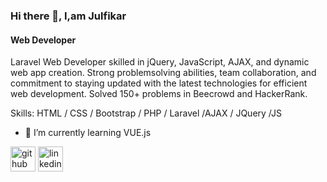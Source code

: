 
### Hi there 👋, I,am Julfikar
#### Web Developer
Laravel Web Developer skilled in jQuery, JavaScript, AJAX, and dynamic web app creation. Strong problemsolving abilities, team collaboration, and commitment to staying updated with the latest technologies for
efficient web development. Solved 150+ problems in Beecrowd and HackerRank.


Skills: HTML / CSS / Bootstrap / PHP / Laravel /AJAX / JQuery /JS

- 🌱 I’m currently learning VUE.js 


[<img src='https://cdn.jsdelivr.net/npm/simple-icons@3.0.1/icons/github.svg' alt='github' height='40'>](https://github.com/julfikarchowdhury)  [<img src='https://cdn.jsdelivr.net/npm/simple-icons@3.0.1/icons/linkedin.svg' alt='linkedin' height='40'>](linkedin.com/in/md-julfikar-chowdhury-b16745246)  


